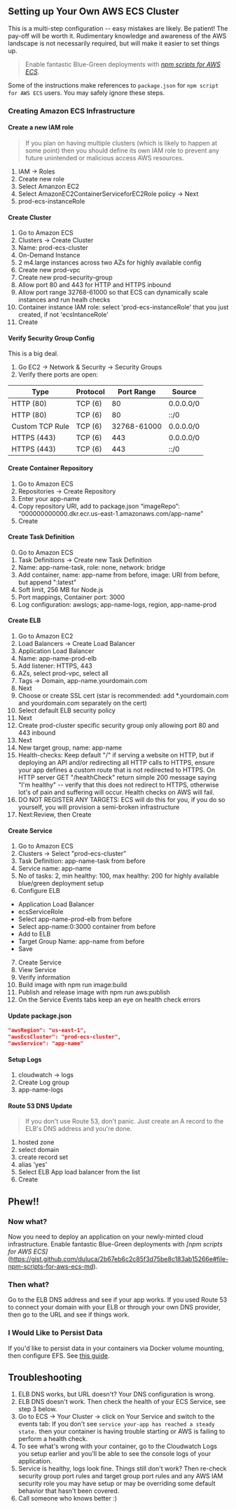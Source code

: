 ## Setting up Your Own AWS ECS Cluster
This is a multi-step configuration -- easy mistakes are likely. Be patient! The pay-off will be worth it. Rudimentary knowledge and awareness of the AWS landscape is not necessarily required, but will make it easier to set things up.

> Enable fantastic Blue-Green deployments with [_npm scripts for AWS ECS_](https://gist.github.com/duluca/2b67eb6c2c85f3d75be8c183ab15266e#file-npm-scripts-for-aws-ecs-md).

Some of the instructions make references to `package.json` for `npm script for AWS ECS` users. You may safely ignore these steps. 
  
### Creating Amazon ECS Infrastructure

#### Create a new IAM role
> If you plan on having multiple clusters (which is likely to happen at some point) then you should define its own IAM role to prevent any future unintended or malicious access AWS resources.
1. IAM -> Roles
2. Create new role
3. Select Amanzon EC2
4. Select AmazonEC2ContainerServiceforEC2Role policy -> Next
5. prod-ecs-instanceRole

#### Create Cluster
1. Go to Amazon ECS
2. Clusters -> Create Cluster
3. Name: prod-ecs-cluster
4. On-Demand Instance
5. 2 m4.large instances across two AZs for highly available config
6. Create new prod-vpc
7. Create new prod-security-group
8. Allow port 80 and 443 for HTTP and HTTPS inbound
9. Allow port range 32768-61000 so that ECS can dynamically scale instances and run healh checks
10. Container instance IAM role: select 'prod-ecs-instanceRole' that you just created, if not 'ecsIntanceRole'
11. Create

#### Verify Security Group Config
This is a big deal.
1. Go EC2 -> Network & Security -> Security Groups
2. Verify there ports are open:

| Type | Protocol | Port Range | Source |
| --- | --- | --- | --- |
| HTTP (80) | TCP (6) |80 | 0.0.0.0/0 |
| HTTP (80) | TCP (6) |80 | ::/0 |
| Custom TCP Rule | TCP (6) | 32768-61000 | 0.0.0.0/0 |
| HTTPS (443) | TCP (6) | 443| 0.0.0.0/0 |
| HTTPS (443) | TCP (6) | 443| ::/0 |

#### Create Container Repository
1. Go to Amazon ECS
2. Repositories -> Create Repository
3. Enter your app-name
4. Copy repository URI, add to package.json 
“imageRepo”: “000000000000.dkr.ecr.us-east-1.amazonaws.com/app-name"
5. Create

#### Create Task Definition
0. Go to Amazon ECS
1. Task Definitions -> Create new Task Definition
2. Name: app-name-task, role: none, network: bridge
3. Add container, name: app-name from before, image: URI from before, but append ":latest"
4. Soft limit, 256 MB for Node.js
5. Port mappings, Container port: 3000
6. Log configuration: awslogs; app-name-logs, region, app-name-prod

#### Create ELB
1. Go to Amazon EC2
2. Load Balancers -> Create Load Balancer
3. Application Load Balancer
4. Name: app-name-prod-elb
5. Add listener: HTTPS, 443
6. AZs, select prod-vpc, select all
7. Tags -> Domain, app-name.yourdomain.com
8. Next
9. Choose or create SSL cert (star is recommended: add *.yourdomain.com and yourdomain.com separately on the cert)
10. Select default ELB security policy
11. Next
12. Create prod-cluster specific security group only allowing port 80 and 443 inbound
13. Next
14. New target group, name: app-name
15. Health-checks: Keep default "/" if serving a website on HTTP, but if deploying an API and/or redirecting all HTTP calls to HTTPS, ensure your app defines a custom route that is not redirected to HTTPS. On HTTP server GET "/healthCheck" return simple 200 message saying "I'm healthy" -- verify that this does not redirect to HTTPS, otherwise lot's of pain and suffering will occur. Health checks on AWS will fail.
16. DO NOT REGISTER ANY TARGETS: ECS will do this for you, if you do so yourself, you will provision a semi-broken infrastructure
17. Next:Review, then Create
 
#### Create Service
1. Go to Amazon ECS
2. Clusters -> Select "prod-ecs-cluster"
3. Task Definition: app-name-task from before
4. Service name: app-name
5. No of tasks: 2, min healthy: 100, max healthy: 200 for highly available blue/green deployment setup
6. Configure ELB
  * Application Load Balancer
  * ecsServiceRole
  * Select app-name-prod-elb from before
  * Select app-name:0:3000 container from before
  * Add to ELB
  * Target Group Name: app-name from before
  * Save
7. Create Service
8. View Service
9. Verify information
10. Build image with npm run image:build
11. Publish and release image with npm run aws:publish
12. On the Service Events tabs keep an eye on health check errors 

#### Update package.json
```json
"awsRegion": "us-east-1",
"awsEcsCluster": "prod-ecs-cluster",
"awsService": "app-name"
```
#### Setup Logs
1. cloudwatch -> logs
2. Create Log group
3. app-name-logs
 
#### Route 53 DNS Update
> If you don't use Route 53, don't panic. Just create an A record to the ELB's DNS address and you're done.
1. hosted zone
2. select domain
3. create record set
4. alias 'yes'
5. Select ELB App load balancer from the list
6. Create

## Phew!!
### Now what? 
Now you need to deploy an application on your newly-minted cloud infrastructure. Enable fantastic Blue-Green deployments with _[npm scripts for AWS ECS]_(https://gist.github.com/duluca/2b67eb6c2c85f3d75be8c183ab15266e#file-npm-scripts-for-aws-ecs-md).

### Then what?
Go to the ELB DNS address and see if your app works.
If you used Route 53 to connect your domain with your ELB or through your own DNS provider, then go to the URL and see if things work.

### I Would Like to Persist Data
If you'd like to persist data in your containers via Docker volume mounting, then configure EFS. See [this guide](https://gist.github.com/duluca/ebcf98923f733a1fdb6682f111b1a832#file-awc-ecs-access-to-aws-efs-md).

## Troubleshooting
1. ELB DNS works, but URL doesn't? Your DNS configuration is wrong.
2. ELB DNS doesn't work. Then check the health of your ECS Service, see step 3 below.
3. Go to ECS -> Your Cluster -> click on Your Service and switch to the events tab:
If you don't see `service your-app has reached a steady state.` then your container is having trouble starting or AWS is failing to perform a health check.
4. To see what's wrong with your container, go to the Cloudwatch Logs you setup earlier and you'll be able to see the console logs of your application.
5. Service is healthy, logs look fine. Things still don't work? Then re-check security group port rules and target group port rules and any AWS IAM security role you may have setup or may be overriding some default behavior that hasn't been covered. 
6. Call someone who knows better :)

